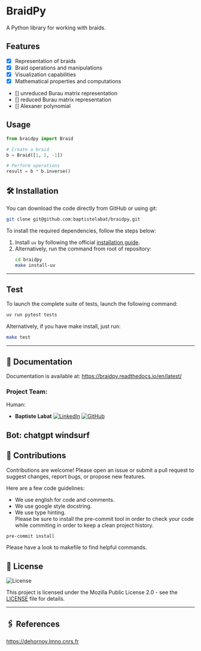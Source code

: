 # BraidPy

A Python library for working with braids.

## Features

- [x] Representation of braids
- [x] Braid operations and manipulations
- [x] Visualization capabilities
- [x] Mathematical properties and computations
- [] unreduced Burau matrix representation
- [] reduced Burau matrix representation
- [] Alexaner polynomial

## Usage

```python
from braidpy import Braid

# Create a braid
b = Braid([1, 2, -1])

# Perform operations
result = b * b.inverse()
```


## 🛠️ Installation
You can download the code directly from GitHub or using git:

```bash
git clone git@github.com:baptistelabat/braidpy.git
```

To install the required dependencies, follow the steps below:

1. Install `uv` by following the official [installation guide](https://docs.astral.sh/uv/getting-started/installation).
2. Alternatively, run the command from root of repository:  
   ```bash
   cd braidpy
   make install-uv
   ```

---

## Test
To launch the complete suite of tests, launch the following command:
```bash
uv run pytest tests
```
Alternatively, if you have make install, just run:
   ```bash
   make test
   ```


---

## 📜 Documentation
Documentation is available at:
https://braidpy.readthedocs.io/en/latest/

### Project Team:
Human: 
- **Baptiste Labat**
[![LinkedIn](https://img.shields.io/badge/-LinkedIn-blue?logo=linkedin&logoWidth=20&style=flat-square)](https://www.linkedin.com/in/baptiste-labat-01751138/)
[![GitHub](https://img.shields.io/badge/-GitHub-black?logo=github&logoWidth=20&style=flat-square)](https://github.com/baptistelabat)

Bot:
chatgpt
windsurf
---

## 🤝 Contributions

Contributions are welcome! Please open an issue or submit a pull request to suggest changes, report bugs, or propose new features.

Here are a few code guidelines:  
- We use english for code and comments.
- We use google style docstring.
- We use type hinting.  
Please be sure to install the pre-commit tool in order to check your code while commiting in order to keep a clean project history.
```bash
pre-commit install
```
Please have a look to makefile to find helpful commands.

## 📜 License
![License](https://img.shields.io/badge/license-MPL%202.0-brightgreen)

This project is licensed under the Mozilla Public License 2.0 - see the [LICENSE](./LICENSE) file for details.

---

## 🖇️ References
https://dehornoy.lmno.cnrs.fr